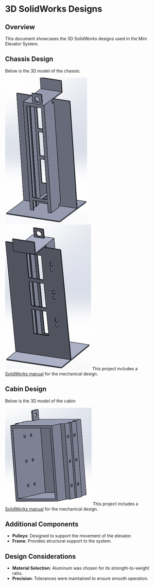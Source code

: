 # 3D SolidWorks Designs

## Overview
This document showcases the 3D SolidWorks designs used in the Mini Elevator System.

## Chassis Design
Below is the 3D model of the chassis:

![Chassis Design](../mechanical/chassis_design.png)
![Chassis Design](../mechanical/chassis_design1.png)
This project includes a [SolidWorks manual](mechanical/chassis.pdf) for the mechanical design.
## Cabin Design
Below is the 3D model of the cabin:

![Cabin Design](../mechanical/cabin_design.png)
This project includes a [SolidWorks manual](mechanical/cabine.PDF) for the mechanical design.
## Additional Components
- **Pulleys**: Designed to support the movement of the elevator.
- **Frame**: Provides structural support to the system.

## Design Considerations
- **Material Selection**: Aluminum was chosen for its strength-to-weight ratio.
- **Precision**: Tolerances were maintained to ensure smooth operation.